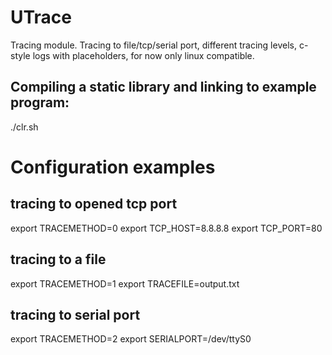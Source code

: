 # UTrace
Tracing module. Tracing to file/tcp/serial port, different tracing levels, c-style logs with placeholders, for now only linux compatible.

## Compiling a static library and linking to example program:
./clr.sh


# Configuration examples
## tracing to opened tcp port
export TRACEMETHOD=0
export TCP_HOST=8.8.8.8
export TCP_PORT=80

## tracing to a file
export TRACEMETHOD=1
export TRACEFILE=output.txt

## tracing to serial port
export TRACEMETHOD=2
export SERIALPORT=/dev/ttyS0

